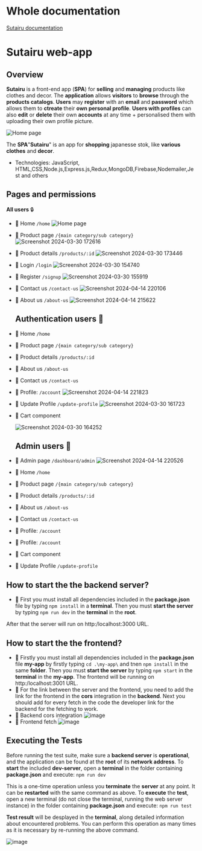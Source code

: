 # Whole documentation
[Sutairu documentation]([https://github.com](https://docs.google.com/document/d/1qAOUsqrAk1I9rTDvbv2dH3OvIv1MVOP06cIqHcnIDow/edit?usp=sharing))

# Sutairu web-app

## Overview
**Sutairu** is a front-end app (**SPA**) for **selling** and **managing** products like clothes and decor.
The **application** allows **visitors** to **browse** through the **products catalogs**. **Users** may **register** with an **email** and **password** which allows them to **ctreate** their **own personal profile**. **Users with profiles** can also **edit** or **delete** their own
**accounts** at any time + personalised them with uploading their own profile picture.

![Home page](https://github.com/sNOBODYs/SutairuShop/assets/80042389/14337a87-6af8-485b-aa49-c92f42c06c88)

The **SPA**"**Sutairu**" is an app for **shopping** japanesse stok, like **various clothes** and **decor**.
  - Technologies: JavaScript, HTML,CSS,Node.js,Express.js,Redux,MongoDB,Firebase,Nodemailer,Jest and others

## Pages and permissions

**All users** :lock:
- :pushpin: Home `/home`
  ![Home page](https://github.com/sNOBODYs/SutairuShop/assets/80042389/14337a87-6af8-485b-aa49-c92f42c06c88)
- :pushpin: Product page `/{main category/sub category}`
  ![Screenshot 2024-03-30 172616](https://github.com/sNOBODYs/SutairuShop/assets/80042389/c3d8ae02-dbed-4774-ad31-738b545b89f4)
- :pushpin: Product details `/products/:id`
  ![Screenshot 2024-03-30 173446](https://github.com/sNOBODYs/SutairuShop/assets/80042389/1c93bc0e-72ee-419b-ad22-38903eb08333)
- :pushpin: Login `/login`
  ![Screenshot 2024-03-30 154740](https://github.com/sNOBODYs/SutairuShop/assets/80042389/d7ac6daa-5aa2-4570-8325-1ba4048392ae)
- :pushpin: Register `/signup`
  ![Screenshot 2024-03-30 155919](https://github.com/sNOBODYs/SutairuShop/assets/80042389/a6b70f30-b08a-48af-ba1f-3024fcf61aa6)
- :pushpin: Contact us `/contact-us`
  ![Screenshot 2024-04-14 220106](https://github.com/sNOBODYs/SutairuShop/assets/80042389/1969bb15-9cd6-4eaa-bc2e-3b6b27090ec6)
- :pushpin: About us `/about-us`
  ![Screenshot 2024-04-14 215622](https://github.com/sNOBODYs/SutairuShop/assets/80042389/da34c028-b9cc-4cfa-b67c-6b219995edaf)

  ## Authentication users :lock_with_ink_pen:
  
- :pushpin: Home `/home`
- :pushpin: Product page `/{main category/sub category}`
- :pushpin: Product details `/products/:id`
- :pushpin: About us `/about-us`
- :pushpin: Contact us `/contact-us`
- :pushpin: Profile: `/account`
  ![Screenshot 2024-04-14 221823](https://github.com/sNOBODYs/SutairuShop/assets/80042389/1b1ad1d2-26f5-4de4-8607-916e4f84854a)
- :pushpin: Update Profile `/update-profile`
  ![Screenshot 2024-03-30 161723](https://github.com/sNOBODYs/SutairuShop/assets/80042389/92ee900e-3553-4154-b0df-b64517134a71)
- :pushpin: Cart component

  ![Screenshot 2024-03-30 164252](https://github.com/sNOBODYs/SutairuShop/assets/80042389/bf1496a2-4a73-45c2-a7bb-2aaa83538b5c)

  ## Admin users :lock_with_ink_pen:
- :pushpin: Admin page `/dashboard/admin`
  ![Screenshot 2024-04-14 220526](https://github.com/sNOBODYs/SutairuShop/assets/80042389/70371b2e-90a6-4ba1-8360-8f75b7a1a4ce)
- :pushpin: Home `/home`
- :pushpin: Product page `/{main category/sub category}`
- :pushpin: Product details `/products/:id`
- :pushpin: About us `/about-us`
- :pushpin: Contact us `/contact-us`
- :pushpin: Profile: `/account`
- :pushpin: Profile: `/account`
- :pushpin: Cart component
- :pushpin: Update Profile `/update-profile`

## How to start the the backend server?

- :pushpin: First you must install all dependencies included in the **package.json** file by typing `npm install` in a **terminal**. Then you must **start the server**  by typing `npm run dev` in the **terminal** in the **root**.

After that the server will run on http:/localhost:3000 URL.

## How to start the the frontend?

- :pushpin: Firstly you must install all dependencies included in the **package.json** file **my-app** by firstly typing `cd .\my-app\` and tnen `npm install` in the same **folder**. Then you must **start the server**  by typing `npm start` in the **terminal** in the **my-app**. The frontend will be running on http:/localhost:3001 URL.
- :pushpin: For the link between the server and the frontend, you need to add the link for the frontend in the **cors** integration in the **backend**. Next you should add for every fetch in the code the developer link for the backend for the fetching to work.
- :pushpin: Backend cors integration
  ![image](https://github.com/sNOBODYs/SutairuShop/assets/80042389/78b90f1d-8f79-4432-be1a-385ee2073bda)
- :pushpin: Frontend fetch
  ![image](https://github.com/sNOBODYs/SutairuShop/assets/80042389/c0de782c-1130-43f7-a40f-ea44cf6fd343)

## Executing the Tests

Before running the test suite, make sure a **backend server** is **operational**, and the application can be found at the **root** of its **network address**. To **start**  the included **dev-server**, open a **terminal** in the folder containing **package.json** and execute: `npm run dev`

This is a one-time operation unless you **terminate** the **server** at any point. It can be **restarted** with the same command as above. To **execute** the **test**, open a new terminal (do not close the terminal, running the web server instance) in the folder containing **package.json** and execute: `npm run test`

**Test result** will be desplayed in the **terminal**, along detailed information about encountered problems. 
You can perform this operation as many times as it is necessary by re-running the above command.

![image](https://github.com/sNOBODYs/SutairuShop/assets/80042389/c802fa8c-85b8-4999-85cb-db51d9ad79ea)
